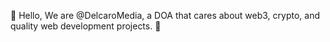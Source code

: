👋 Hello, We are @DelcaroMedia, a DOA that cares about web3, crypto, and quality web development projects. 🧠 

